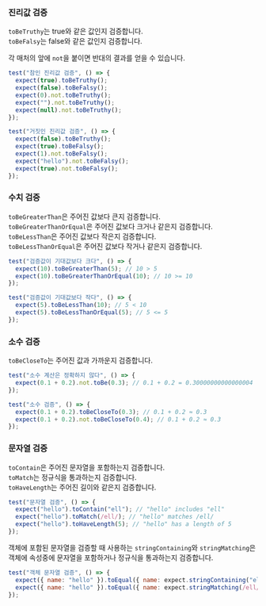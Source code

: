 ### 진리값 검증

`toBeTruthy`는 true와 같은 값인지 검증합니다.<br>
`toBeFalsy`는 false와 같은 값인지 검증합니다.

각 매처의 앞에 `not`을 붙이면 반대의 결과를 얻을 수 있습니다.

```javascript
test("참인 진리값 검증", () => {
  expect(true).toBeTruthy();
  expect(false).toBeFalsy();
  expect(0).not.toBeTruthy();
  expect("").not.toBeTruthy();
  expect(null).not.toBeTruthy();
});

test("거짓인 진리값 검증", () => {
  expect(false).toBeTruthy();
  expect(true).toBeFalsy();
  expect(1).not.toBeFalsy();
  expect("hello").not.toBeFalsy();
  expect(true).not.toBeFalsy();
});
```

### 수치 검증

`toBeGreaterThan`은 주어진 값보다 큰지 검증합니다.<br>
`toBeGreaterThanOrEqual`은 주어진 값보다 크거나 같은지 검증합니다.<br>
`toBeLessThan`은 주어진 값보다 작은지 검증합니다.<br>
`toBeLessThanOrEqual`은 주어진 값보다 작거나 같은지 검증합니다.

```javascript
test("검증값이 기대값보다 크다", () => {
  expect(10).toBeGreaterThan(5); // 10 > 5
  expect(10).toBeGreaterThanOrEqual(10); // 10 >= 10
});

test("검증값이 기대값보다 작다", () => {
  expect(5).toBeLessThan(10); // 5 < 10
  expect(5).toBeLessThanOrEqual(5); // 5 <= 5
});
```

### 소수 검증

`toBeCloseTo`는 주어진 값과 가까운지 검증합니다.

```javascript
test("소수 계산은 정확하지 않다", () => {
  expect(0.1 + 0.2).not.toBe(0.3); // 0.1 + 0.2 = 0.30000000000000004
});

test("소수 검증", () => {
  expect(0.1 + 0.2).toBeCloseTo(0.3); // 0.1 + 0.2 ≈ 0.3
  expect(0.1 + 0.2).not.toBeCloseTo(0.4); // 0.1 + 0.2 ≈ 0.3
});
```

### 문자열 검증

`toContain`은 주어진 문자열을 포함하는지 검증합니다.<br>
`toMatch`는 정규식을 통과하는지 검증합니다.<br>
`toHaveLength`는 주어진 길이와 같은지 검증합니다.

```javascript
test("문자열 검증", () => {
  expect("hello").toContain("ell"); // "hello" includes "ell"
  expect("hello").toMatch(/ell/); // "hello" matches /ell/
  expect("hello").toHaveLength(5); // "hello" has a length of 5
});
```

객체에 포함된 문자열을 검증할 때 사용하는 `stringContaining`와 `stringMatching`은 객체에 속성중에 문자열을 포함하거나 정규식을 통과하는지 검증합니다.

```javascript
test("객체 문자열 검증", () => {
  expect({ name: "hello" }).toEqual({ name: expect.stringContaining("ell") }); // { name: "hello" } includes "ell"
  expect({ name: "hello" }).toEqual({ name: expect.stringMatching(/ell/) }); // { name: "hello" } matches /ell/
});
```

